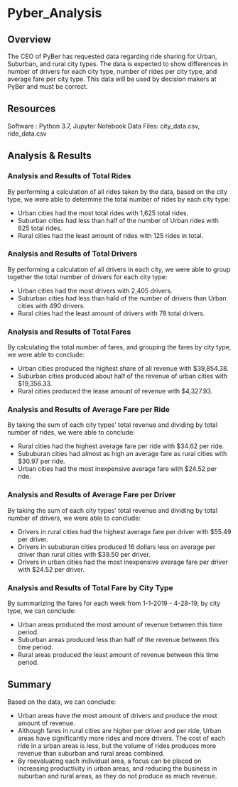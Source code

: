 # Pyber_Analysis

## Overview

The CEO of PyBer has requested data regarding ride sharing for Urban, Suburban, and rural city types.  The data is expected to show differences in number of drivers for each city type, number of rides per city type, and average fare per city type.   This data will be used by decision makers at PyBer and must be correct.

## Resources

Software : Python 3.7, Jupyter Notebook
Data Files: city_data.csv, ride_data.csv


## Analysis & Results

### Analysis and Results of Total Rides 
By performing a calculation of all rides taken by the data, based on the city type, we were able to determine the total number of rides by each city type:
- Urban cities had the most total rides with 1,625 total rides.
- Suburban cities had less than half of the number of Urban rides with 625 total rides.
- Rural cities had the least amount of rides with 125 rides in total.

### Analysis and Results of Total Drivers
By performing a calculation of all drivers in each city, we were able to group together the total number of drivers for each city type:
- Urban cities had the most drivers with 2,405 drivers.
- Suburban cities had less than hald of the number of drivers than Urban cities with 490 drivers.
- Rural cities had the least amount of drivers with 78 total drivers.


### Analysis and Results of Total Fares
By calculating the total number of fares, and grouping the fares by city type, we were able to conclude:
- Urban cities produced the highest share of all revenue with $39,854.38.
- Suburban cities produced about half of the revenue of urban cities with $19,356.33.
- Rural cities produced the lease amount of revenue with $4,327.93.

### Analysis and Results of Average Fare per Ride
By taking the sum of each city types' total revenue and dividing by total number of rides, we were able to conclude:
- Rural cities had the highest average fare per ride with $34.62 per ride.
- Sububuran cities had almost as high an average fare as rural cities with $30.97 per ride.
- Urban cities had the most inexpensive average fare with $24.52 per ride.


### Analysis and Results of Average Fare per Driver
By taking the sum of each city types' total revenue and dividing by total number of drivers, we were able to conclude:
- Drivers in rural cities had the highest average fare per driver with $55.49 per driver.
- Drivers in sububuran cities produced 16 dollars less on average per driver than rural cities with $39.50 per driver.
- Drivers in urban cities had the most inexpensive average fare per driver with $24.52 per driver.

### Analysis and Results of Total Fare by City Type
By summarizing the fares for each week from 1-1-2019 - 4-28-19, by city type, we can conclude:
- Urban areas produced the most amount of revenue between this time period.
- Suburban areas produced less than half of the revenue between this time period.
- Rural areas produced the least amount of revenue between this time period.

## Summary

Based on the data, we can conclude:
- Urban areas have the most amount of drivers and produce the most amount of revenue.
- Although fares in rural cities are higher per driver and per ride, Urban areas have significantly more rides and more drivers.  The cost of each ride in a urban areas is less, but the volume of rides produces more revenue than suburban and rural areas combined.
- By reevaluating each individual area, a focus can be placed on increasing productivity in urban areas, and reducing the business in suburban and rural areas, as they do not produce as much revenue.

